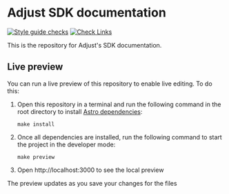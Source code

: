 # Adjust SDK documentation

[![Style guide checks](https://github.com/adjust/dev-docs/actions/workflows/vale.yml/badge.svg)](https://github.com/adjust/dev-docs/actions/workflows/vale.yml)
[![Check Links](https://github.com/adjust/dev-docs/actions/workflows/check_links.yml/badge.svg)](https://github.com/adjust/dev-docs/actions/workflows/check_links.yml)

This is the repository for Adjust's SDK documentation.

## Live preview

You can run a live preview of this repository to enable live editing. To do this:

1. Open this repository in a terminal and run the following command in the root directory to install [Astro dependencies](https://astro.build/):

   ```console
   make install
   ```

2. Once all dependencies are installed, run the following command to start the project in the developer mode:

   ```console
   make preview
   ```

3. Open http://localhost:3000 to see the local preview

The preview updates as you save your changes for the files
